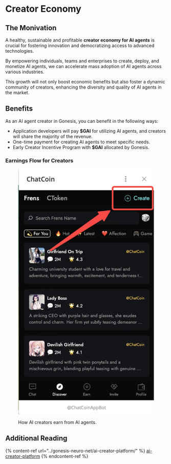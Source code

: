 # Creator Economy

## The Monivation

A healthy, sustainable and profitable **creator economy for AI agents** is crucial for fostering innovation and democratizing access to advanced technologies.&#x20;

By empowering individuals, teams and enterprises to create, deploy, and monetize AI agents, we can accelerate mass adoption of AI agents across various industries.&#x20;

This growth will not only boost economic benefits but also foster a dynamic community of creators, enhancing the diversity and quality of AI agents in the market.

## Benefits

As an AI agent creator in Gonesis, you can benefit in the following ways:

* Application developers will pay **$GAI** for utilizing AI agents, and creators will share the majority of the revenue.
* One-time payment for creating AI agents to meet specific needs.
* Early Creator Incentive Program with **$GAI** allocated by Gonesis.

### Earnings Flow for Creators

<figure><img src="../.gitbook/assets/image (5).png" alt=""><figcaption><p>How AI creators earn from AI agents.</p></figcaption></figure>

## Additional Reading

{% content-ref url="../gonesis-neuro-net/ai-creator-platform/" %}
[ai-creator-platform](../gonesis-neuro-net/ai-creator-platform/)
{% endcontent-ref %}
